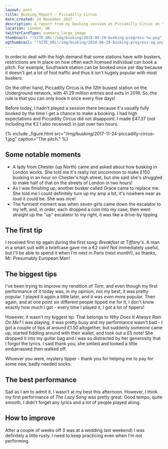 ```yaml
---
layout: post
title: Busking Report – Piccadilly Circus
date_created: 24 November 2017
description: A report from my busking session at Piccadilly Circus on the 24th of November!
location: London, UK
twitterCardType: summary_large_image
thumbnail: "!SITE_URL!/img/busking/2018-06-29-busking-progress-tw.png"
ogthumbnail: "!SITE_URL!/img/busking/2018-06-29-busking-progress-og.png"
---
```


In order to deal with the high demand that some stations have with buskers, restrictions are in place on how often each licensed individual can book a pitch. For example, Southwark station can be booked once per day because it doesn't get a lot of foot traffic and thus it isn't hugely popular with most buskers.

On the other hand, Piccadilly Circus is the 12th busiest station on the Underground network, with 41.29 million entries and exits in 2016. So, the rule is that you can only book it once every five days!

Before today, I hadn't played a session there because it's usually fully booked by the time I get a chance to make a booking. I had high expectations and Piccadilly Circus did not disappoint. I made £47.37 (not including the €2 I also received) in just over two hours.

{% include _figure.html src="/img/busking/2017-11-24-piccadilly-circus-1.jpg" caption="The pitch." %}

## Some notable moments

- A lady from Chester (up North) came and asked about how busking in London works. She told me it's really not uncommon to make £150 busking in an hour on Chester's high street, but she said she's struggled to make half of that on the streets of London in two hours!
- As I was finishing up, another busker called Grace came to replace me. She told me I could definitely turn up my amp a bit, it's nowhere near as loud it could be. She was nice!
- The funniest moment was when seven girls came down the escalator to my left, and, in order, each dropped a coin into my case, then went straight up the "up" escalator to my right, it was like a drive-by tipping.

## The first tip

I received first tip again during the first song: _Breakfast at Tiffany's_. A man in a smart suit with a briefcase gave me a €2 coin! Not immediately useful, but I'll be able to spend it when I'm next in Paris (next month!), so thanks, Mr. Presumably European Man!

## The biggest tips

I've been trying to improve my rendition of _Torn_, and even though my first performance of it today was, in my opinion, not my best, it was pretty popular. I played it again a little later, and it was _even more_ popular. Then again, and at one point six different people tipped me for it, I don't know exactly how much I got - every time I played it, I got a lot of tippers!

However, it wasn't my biggest tip. That belongs to _Why Does It Always Rain On Me?_ I was playing, it was pretty busy and my performance wasn't bad - I got a couple of tips at around £1.50 altogether, but suddenly someone came up, started fiddling around with their wallet, and took out a £5 note! She dropped it into my guitar bag and I was so distracted by her generosity that I forgot the lyrics. I said thank you, she smiled and looked a little embarrassed then walked off.

Whoever you were, mystery tipper - thank you for helping me to pay for some new, badly needed socks.

## The best performance

Sad as I am to admit it, I wasn't at my best this afternoon. However, I think my first performance of _The Lazy Song_ was pretty great. Good tempo, quite smooth, I didn't forget any lyrics and a lot of people played along.

## How to improve

After a couple of weeks off (I was at a wedding last weekend) I was definitely a little rusty. I need to keep practicing even when I'm not performing.
